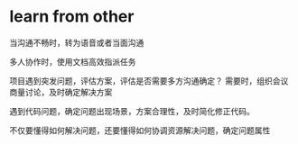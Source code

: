 # learn from other

当沟通不畅时，转为语音或者当面沟通

多人协作时，使用文档高效指派任务

项目遇到突发问题，评估方案，评估是否需要多方沟通确定？
需要时，组织会议商量讨论，及时确定解决方案

遇到代码问题，确定问题出现场景，方案合理性，及时简化修正代码。

不仅要懂得如何解决问题，还要懂得如何协调资源解决问题，确定问题属性
